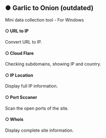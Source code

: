 ## ● Garlic to Onion (outdated)
Mini data collection tool - For Windows


#### ○ URL to IP
Convert URL to IP.
#### ○ Cloud Flare
Checking subdomains, showing IP and country.
#### ○ IP Location
Display full IP information.
#### ○ Port Sccaner
Scan the open ports of the site.
#### ○ Whois
Display complete site information.
